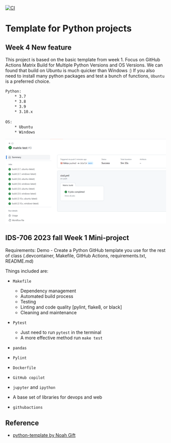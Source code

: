 [![CI](https://github.com/0xhzx/IDS706_w4_Devops_hzx/actions/workflows/cicd.yml/badge.svg)](https://github.com/0xhzx/IDS706_w4_Devops_hzx/actions/workflows/cicd.yml)
# Template for Python projects 

## Week 4 New feature
This project is based on the basic template from week 1. Focus on GitHub Actions Matrix Build for Multiple Python Versions and OS Versions. We can found that build on Ubuntu is much quicker than Windows :) If you also need to install many python packages and test a bunch of functions, `Ubuntu` is a preferred choice.
```
Python: 
    * 3.7
    * 3.8 
    * 3.9
    * 3.10.x

OS: 
    * Ubuntu 
    * Windows
```
![Alt text](1695599615136.png)



## IDS-706 2023 fall Week 1 Mini-project
Requirements: Demo - Create a Python GitHub template you use for the rest of class (.devcontainer, Makefile, GitHub Actions, requirements.txt, README.md)

Things included are:

* `Makefile`
    - Dependency management
    - Automated build process
    - Testing
    - Linting and code quality [pylint, flake8, or black]
    - Cleaning and maintenance
* `Pytest`
    - Just need to run `pytest` in the terminal
    - A more effective method run `make test`

* `pandas`

* `Pylint`

* `Dockerfile`

* `GitHub copilot`

* `jupyter` and `ipython` 

* A base set of libraries for devops and web

* `githubactions` 

## Reference
* [python-template by Noah Gift](https://github.com/nogibjj/python-template/tree/main)